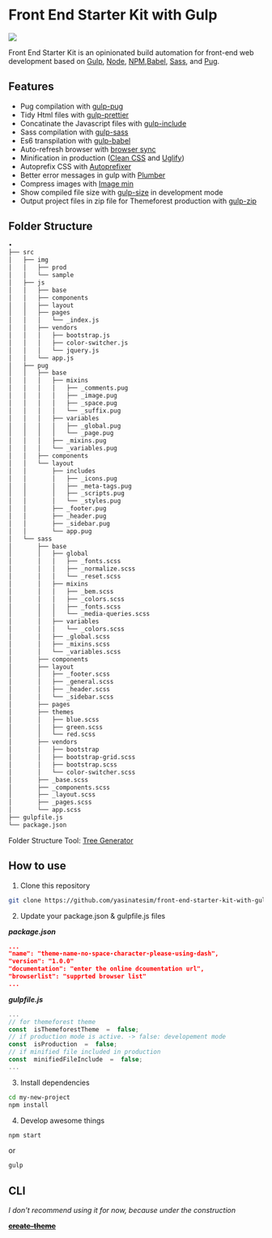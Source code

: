 # Front End Starter Kit with Gulp

![](https://www.yasinates.com/frontend-starter-kit-with-gulp.jpg)

Front End Starter Kit is an opinionated build automation for front-end web development based on [Gulp](http://gulpjs.com/), [Node](https://nodejs.org/), [NPM](https://www.npmjs.com/),[Babel](https://babeljs.io/), [Sass](http://sass-lang.com/), and [Pug](https://pugjs.org/).

## Features

- Pug compilation with [gulp-pug](https://www.npmjs.com/package/gulp-pug)
- Tidy Html files with [gulp-prettier](https://www.npmjs.com/package/gulp-prettier)
- Concatinate the Javascript files with [gulp-include](https://www.npmjs.com/package/gulp-include)
- Sass compilation with [gulp-sass](https://www.npmjs.com/package/gulp-sass)
- Es6 transpilation with [gulp-babel](https://www.npmjs.com/package/gulp-babel)
- Auto-refresh browser with [browser sync](https://www.npmjs.com/package/browser-sync)
- Minification in production ([Clean CSS](https://www.npmjs.com/package/gulp-clean-css) and [Uglify](https://www.npmjs.com/package/gulp-uglify))
- Autoprefix CSS with [Autoprefixer](https://www.npmjs.com/package/gulp-autoprefixer)
- Better error messages in gulp with [Plumber](https://www.npmjs.com/package/gulp-plumber)
- Compress images with [Image min](https://www.npmjs.com/package/gulp-imagemin)
- Show compiled file size with [gulp-size](https://www.npmjs.com/package/gulp-size) in development mode
- Output project files in zip file for Themeforest production with [gulp-zip](https://www.npmjs.com/package/gulp-zip)

## Folder Structure

```bash
•
├── src
│   ├── img
│   │   ├── prod
│   │   └── sample
│   ├── js
│   │   ├── base
│   │   ├── components
│   │   ├── layout
│   │   ├── pages
│   │   │   └── _index.js
│   │   ├── vendors
│   │   │   ├── bootstrap.js
│   │   │   ├── color-switcher.js
│   │   │   └── jquery.js
│   │   └── app.js
│   ├── pug
│   │   ├── base
│   │   │   ├── mixins
│   │   │   │   ├── _comments.pug
│   │   │   │   ├── _image.pug
│   │   │   │   ├── _space.pug
│   │   │   │   └── _suffix.pug
│   │   │   ├── variables
│   │   │   │   ├── _global.pug
│   │   │   │   └── _page.pug
│   │   │   ├── _mixins.pug
│   │   │   └── _variables.pug
│   │   ├── components
│   │   └── layout
│   │       ├── includes
│   │       │   ├── _icons.pug
│   │       │   ├── _meta-tags.pug
│   │       │   ├── _scripts.pug
│   │       │   └── _styles.pug
│   │       ├── _footer.pug
│   │       ├── _header.pug
│   │       ├── _sidebar.pug
│   │       └── app.pug
│   └── sass
│       ├── base
│       │   ├── global
│       │   │   ├── _fonts.scss
│       │   │   ├── _normalize.scss
│       │   │   └── _reset.scss
│       │   ├── mixins
│       │   │   ├── _bem.scss
│       │   │   ├── _colors.scss
│       │   │   ├── _fonts.scss
│       │   │   └── _media-queries.scss
│       │   ├── variables
│       │   │   └── _colors.scss
│       │   ├── _global.scss
│       │   ├── _mixins.scss
│       │   └── _variables.scss
│       ├── components
│       ├── layout
│       │   ├── _footer.scss
│       │   ├── _general.scss
│       │   ├── _header.scss
│       │   └── _sidebar.scss
│       ├── pages
│       ├── themes
│       │   ├── blue.scss
│       │   ├── green.scss
│       │   └── red.scss
│       ├── vendors
│       │   ├── bootstrap
│       │   ├── bootstrap-grid.scss
│       │   ├── bootstrap.scss
│       │   └── color-switcher.scss
│       ├── _base.scss
│       ├── _components.scss
│       ├── _layout.scss
│       ├── _pages.scss
│       └── app.scss
├── gulpfile.js
└── package.json
```

Folder Structure Tool: [Tree Generator](https://github.com/x3ro/tree-generator)

## How to use

1. Clone this repository

```bash
git clone https://github.com/yasinatesim/front-end-starter-kit-with-gulp.git
```

2. Update your package.json & gulpfile.js files

**_package.json_**

```json
...
"name": "theme-name-no-space-character-please-using-dash",
"version": "1.0.0"
"documentation": "enter the online dcoumentation url",
"browserlist": "supprted browser list"
...
```

**_gulpfile.js_**

```javascript
...
// for themeforest theme
const  isThemeforestTheme  =  false;
// if production mode is active. -> false: developement mode
const  isProduction  =  false;
// if minified file included in production
const  minifiedFileInclude  =  false;
...
```

3.  Install dependencies

```bash
cd my-new-project
npm install
```

4. Develop awesome things

```bash
npm start
```

or

```bash
gulp
```

## CLI

*I don't recommend using it for now, because under the construction*

~~**[create-theme](https://www.npmjs.com/package/create-theme)**~~
